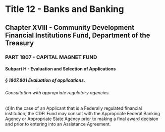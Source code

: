 
# Title 12 - Banks and Banking
## Chapter XVIII - Community Development Financial Institutions Fund, Department of the Treasury
### PART 1807 - CAPITAL MAGNET FUND
#### Subpart H - Evaluation and Selection of Applications
##### § 1807.801 Evaluation of applications.
###### Consultation with appropriate regulatory agencies.

(d)In the case of an Applicant that is a Federally regulated financial institution, the CDFI Fund may consult with the Appropriate Federal Banking Agency or Appropriate State Agency prior to making a final award decision and prior to entering into an Assistance Agreement.
